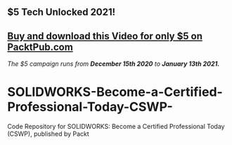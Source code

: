 ## $5 Tech Unlocked 2021!
[Buy and download this Video for only $5 on PacktPub.com](https://www.packtpub.com/product/solidworks-become-a-certified-professional-today-cswp-video/9781838983666)
-----
*The $5 campaign         runs from __December 15th 2020__ to __January 13th 2021.__*

# SOLIDWORKS-Become-a-Certified-Professional-Today-CSWP-
Code Repository for SOLIDWORKS: Become a Certified Professional Today (CSWP), published by Packt
